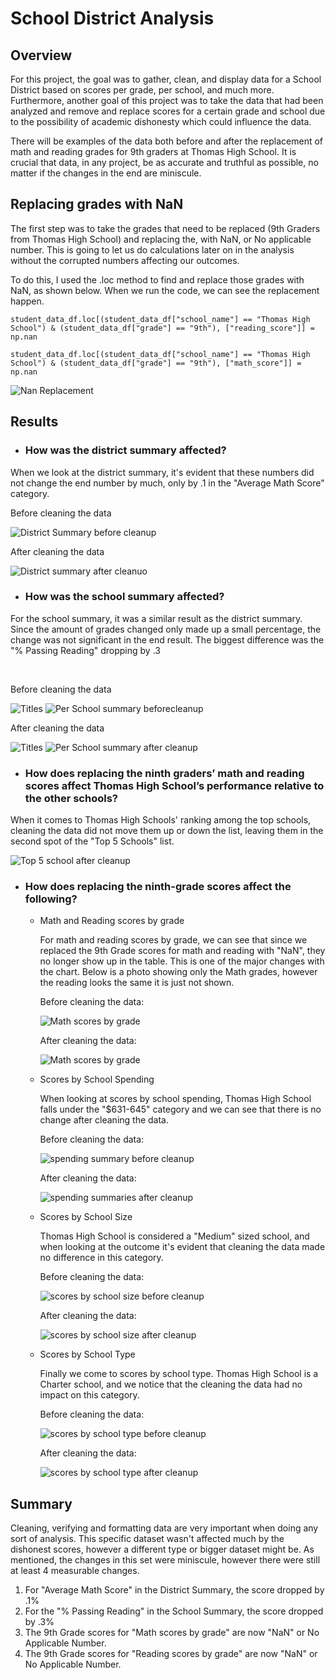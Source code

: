 # School District Analysis 
## Overview 

For this project, the goal was to gather, clean, and display data for a School District based on scores per  grade, per school, and much more. Furthermore, another goal of this project was to take the data that had been analyzed and remove and replace scores for a certain grade and school due to the possibility of academic dishonesty which could influence the data. 

There will be examples of the data both before and after the replacement of math and reading grades for 9th graders at Thomas High School. It is crucial that data, in any project, be as accurate and truthful as possible, no matter if the changes in the end are miniscule. 

## Replacing grades with NaN

The first step was to take the grades that need to be replaced (9th Graders from Thomas High School) and replacing the, with NaN, or No applicable number. This is going to let us do calculations later on in the analysis without the corrupted numbers affecting our outcomes. 

To do this, I used the .loc method to find and replace those grades with NaN, as shown below. When we run the code, we can see the replacement happen. 

```
student_data_df.loc[(student_data_df["school_name"] == "Thomas High School") & (student_data_df["grade"] == "9th"), ["reading_score"]] = np.nan 

student_data_df.loc[(student_data_df["school_name"] == "Thomas High School") & (student_data_df["grade"] == "9th"), ["math_score"]] = np.nan 

```
![Nan Replacement](https://user-images.githubusercontent.com/60283799/172723830-ed1d7e29-7e7f-4b7f-9280-ef7a1a7fd1d2.PNG)

## Results

- ### How was the district summary affected?

When we look at the district summary, it's evident that these numbers did not change the end number by much, only by .1 in the "Average Math Score" category. 

Before cleaning the data 
  
![District Summary before cleanup](https://user-images.githubusercontent.com/60283799/172727634-7d6186f1-910b-4eeb-aef1-392838011779.PNG)

After cleaning the data 

![District summary after cleanuo](https://user-images.githubusercontent.com/60283799/172727133-b63cf5b7-ef95-46c0-9ccf-76ef303c60a9.PNG)

- ### How was the school summary affected?

For the school summary, it was a similar result as the district summary. Since the amount of grades changed only made up a small percentage, the change was not significant in the end result. The biggest difference was the </br>
"% Passing Reading" dropping by .3

</br>

Before cleaning the data

![Titles](https://user-images.githubusercontent.com/60283799/172728834-8cacae0e-dcf4-4514-8f83-adcdc956945d.PNG)
![Per School summary beforecleanup](https://user-images.githubusercontent.com/60283799/172728100-bd4625d4-abf0-4b34-b635-5c52db6c2475.PNG)

After cleaning the data

![Titles](https://user-images.githubusercontent.com/60283799/172728853-58bc6e81-e13c-406e-b23e-fe1547a9017b.PNG)
![Per School summary after cleanup](https://user-images.githubusercontent.com/60283799/172728395-8eff1da9-875a-4d2a-94ff-a1549a1a32f6.PNG)

- ### How does replacing the ninth graders’ math and reading scores affect Thomas High School’s performance relative to the other schools?

When it comes to Thomas High Schools' ranking among the top schools, cleaning the data did not move them up or down the list, leaving them in the second spot of the "Top 5 Schools" list. 

![Top 5 school after cleanup](https://user-images.githubusercontent.com/60283799/172729471-35d151fd-7f89-47ca-b462-6d7b4ada3c2f.PNG)

- ### How does replacing the ninth-grade scores affect the following?
     - Math and Reading scores by grade
       
       For math and reading scores by grade, we can see that since we replaced the 9th Grade scores for math and reading        with "NaN", they no longer show up in the table. This is one of the major changes with the chart. Below is a photo        showing only the Math grades, however the reading looks the same it is just not shown. 
       
       Before cleaning the data:
       
       ![Math scores by grade](https://user-images.githubusercontent.com/60283799/172740072-b38fb6b4-f76a-4fd5-954e-a96703d082af.PNG)

       After cleaning the data:
       
       ![Math scores by grade](https://user-images.githubusercontent.com/60283799/172740116-d5f0ca49-1464-4369-b8ca-928f64377782.PNG)

     - Scores by School Spending
       
       When looking at scores by school spending, Thomas High School falls under the "$631-645" category and we can see that there is no change after cleaning the data. 
       
       Before cleaning the data:
       
       ![spending summary before cleanup](https://user-images.githubusercontent.com/60283799/172750492-955d0cf8-20ed-4eb2-ba16-7e379a34ff4d.PNG)

       After cleaning the data: 
       
       ![spending summaries after cleanup](https://user-images.githubusercontent.com/60283799/172750534-1e078f3c-1b9f-48bf-a639-1aad05f02ce9.PNG)

     - Scores by School Size
       
       Thomas High School is considered a "Medium" sized school, and when looking at the outcome it's evident that cleaning the data made no difference in this category. 
       
       Before cleaning the data: 
       
       ![scores by school size before cleanup](https://user-images.githubusercontent.com/60283799/172750747-d3130f10-bd15-4dcd-b466-f936fde17225.PNG)
       
       After cleaning the data:
       
       ![scores by school size after cleanup](https://user-images.githubusercontent.com/60283799/172750778-a43cab78-8149-44c9-be7e-29943ff181a1.PNG)

     - Scores by School Type 
       
       Finally we come to scores by school type. Thomas High School is a Charter school, and we notice that the cleaning the data had no impact on this category. 
       
       Before cleaning the data:
       
       ![scores by school type before cleanup](https://user-images.githubusercontent.com/60283799/172751066-7ae943d8-9ea9-42c7-bffc-3cb23cd28e89.PNG)

       After cleaning the data:
       
       ![scores by school type after cleanup](https://user-images.githubusercontent.com/60283799/172751051-b3b6bf38-eed5-4a16-84f5-510332936508.PNG)



## Summary 

Cleaning, verifying and formatting data are very important when doing any sort of analysis. This specific dataset wasn't affected much by the dishonest scores, however a different type or bigger dataset might be. As mentioned, the changes in this set were miniscule, however there were still at least 4 measurable changes. 

1. For "Average Math Score" in the District Summary, the score dropped by .1%
2. For the "% Passing Reading" in the School Summary, the score dropped by .3%
3. The 9th Grade scores for "Math scores by grade" are now "NaN" or No Applicable Number. 
4. The 9th Grade scores for "Reading scores by grade" are now "NaN" or No Applicable Number.






